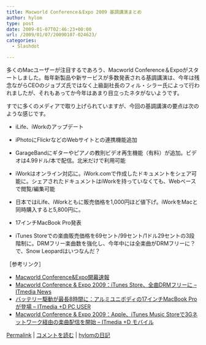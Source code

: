 ```yaml
---
title: Macworld Conference＆Expo 2009 基調講演まとめ
author: hylom
type: post
date: 2009-01-07T02:46:23+00:00
url: /2009/01/07/20090107-024623/
categories:
  - Slashdot

---
```

多くのMacユーザーが注目するであろう、Macworld Conference＆Expoがスタートしました。毎年新製品や新サービスが多数発表される基調講演は、今年は残念ながらCEOのジョブズ氏ではなく上級副社長のフィル・シラー氏によって行われましたが、それもあってか今年はあまり目立ったネタがないようです。

すでに多くのメディアで取り上げられていますが、今回の基調講演の要点は次のような感じです。

  * iLife、iWorkのアップデート 

  * iPhotoにFlickrなどのWebサイトとの連携機能追加 
  * GarageBandにギターやピアノの教則ビデオ再生機能（有料）が追加。ビデオは4.99ドル/本で配信。北米だけで利用可能 
  * iWorkはオンライン対応に。iWork.comで作成したドキュメントをシェア可能に。シェアされたドキュメントはiWorkを持っていなくても、Webベースで閲覧/編集可能 
  * 日本ではiLife、iWorkともに販売価格を1&#44;000円ほど値下げ。iWorkをMacと同時購入すると5&#44;800円に。 

  * 17インチMacBook Pro発表
  * iTunes Storeでの楽曲販売価格を69セント/99セント/1ドル29セントの3段階制に。DRMフリー楽曲数を強化し、今年中には全楽曲がDRMフリーに？
で、Snow Leopardはいつなんだ？

［参考リンク］

  *    [Macworld Conference&Expo開幕速報][1] 
  *    [Macworld Conference & Expo 2009：iTunes Store、全曲DRMフリーに &#8211; ITmedia News][2] 
  *    [バッテリー駆動が最長8時間に：アルミユニボディの17インチMacBook Proが登場 &#8211; ITmedia +D PC USER][3] 
  *    [Macworld Conference & Expo 2009：Apple、iTunes Music Storeで3Gネットワーク経由の楽曲配信を開始 &#8211; ITmedia +D モバイル][4] 

  [Permalink][5] |   [コメントを読む][6] |   [hylomの日記][7]

 [1]: http://pc.watch.impress.co.jp/docs/2009/0107/mw02.htm
 [2]: http://www.itmedia.co.jp/news/articles/0901/07/news026.html
 [3]: http://plusd.itmedia.co.jp/pcuser/articles/0901/07/news024.html
 [4]: http://plusd.itmedia.co.jp/mobile/articles/0901/07/news023.html
 [5]: http://slashdot.jp/~hylom/journal/463546
 [6]: http://slashdot.jp/~hylom/journal/463546#acomments
 [7]: http://slashdot.jp/~hylom/journal/
